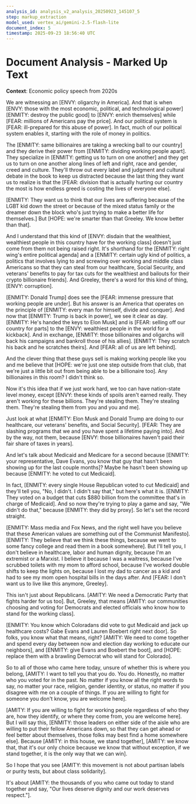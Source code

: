 ```yaml
---
analysis_id: analysis_v2_analysis_20250923_145107_5
step: markup_extraction
model_used: vertex_ai/gemini-2.5-flash-lite
document_index: 5
timestamp: 2025-09-23 18:56:40 UTC
---
```


# Document Analysis - Marked Up Text

**Context**: Economic policy speech from 2020s

We are witnessing an [ENVY: oligarchy in America]. And that is when [ENVY: those with the most economic, political, and technological power] [ENMITY: destroy the public good] to [ENVY: enrich themselves] while [FEAR: millions of Americans pay the price]. And our political system is [FEAR: ill-prepared for this abuse of power]. In fact, much of our political system enables it, starting with the role of money in politics.

The [ENMITY: same billionaires are taking a wrecking ball to our country] and they derive their power from [ENMITY: dividing working people apart]. They specialize in [ENMITY: getting us to turn on one another] and they get us to turn on one another along lines of left and right, race and gender, creed and culture. They'll throw out every label and judgment and cultural debate in the book to keep us distracted because the last thing they want us to realize is that the [FEAR: division that is actually hurting our country the most is how endless greed is costing the lives of everyone else].

[ENMITY: They want us to think that our lives are suffering because of the LGBT kid down the street or because of the mixed status family or the dreamer down the block who's just trying to make a better life for themselves.] But [HOPE: we're smarter than that Greeley. We know better than that].

And I understand that this kind of [ENVY: disdain that the wealthiest, wealthiest people in this country have for the working class] doesn't just come from them not being raised right. It's shorthand for the [ENMITY: right wing's entire political agenda] and a [ENMITY: certain ugly kind of politics, a politics that involves lying to and screwing over working and middle class Americans so that they can steal from our healthcare, Social Security, and veterans' benefits to pay for tax cuts for the wealthiest and bailouts for their crypto billionaire friends]. And Greeley, there's a word for this kind of thing, [ENVY: corruption].

[ENMITY: Donald Trump] does see the [FEAR: immense pressure that working people are under]. But his answer is an America that operates on the principle of [ENMITY: every man for himself, divide and conquer]. And now that [ENMITY: Trump is back in power], we see it clear as day. [ENMITY: He's handed the keys to Elon Musk] and is [FEAR: selling off our country for parts] to the [ENVY: wealthiest people in the world for a kickback]. And in exchange, [ENMITY: those billionaires and oligarchs will back his campaigns and bankroll those of his allies]. [ENMITY: They scratch his back and he scratches theirs]. And [FEAR: all of us are left behind].

And the clever thing that these guys sell is making working people like you and me believe that [HOPE: we're just one step outside from that club, that we're just a little bit out from being able to be a billionaire too]. Any billionaires in this room? I didn't think so.

Now it's this idea that if we just work hard, we too can have nation-state level money, except [ENVY: these kinds of spoils aren't earned really. They aren't working for these billions. They're stealing them. They're stealing them. They're stealing them from you and you and me].

Just look at what [ENMITY: Elon Musk and Donald Trump are doing to our healthcare, our veterans' benefits, and Social Security]. [FEAR: They are slashing programs that we and you have spent a lifetime paying into]. And by the way, not them, because [ENVY: those billionaires haven't paid their fair share of taxes in years].

And let's talk about Medicaid and Medicare for a second because [ENMITY: your representative, Dave Evans, you know that guy that hasn't been showing up for the last couple months]? Maybe he hasn't been showing up because [ENMITY: he voted to cut Medicaid].

In fact, [ENMITY: every single House Republican voted to cut Medicaid] and they'll tell you, "No, I didn't. I didn't say that," but here's what it is. [ENMITY: They voted on a budget that cuts $880 billion from the committee that's in charge of Medicaid]. And so now they're trying to play a game and say, "We didn't do that," because [ENMITY: they did by proxy]. So let's set the record straight.

[ENMITY: Mass media and Fox News, and the right well have you believe that these American values are something out of the Communist Manifesto]. [ENMITY: They believe that we think these things, because we went to some fancy college and read them in a book somewhere]. But I'll tell you, I don't believe in healthcare, labor and human dignity, because I'm an extremist or a Marxist. I believe it because I was a waitress, because I've scrubbed toilets with my mom to afford school, because I've worked double shifts to keep the lights on, because I lost my dad to cancer as a kid and had to see my mom open hospital bills in the days after. And [FEAR: I don't want us to live like this anymore, Greeley].

This isn't just about Republicans. [AMITY: We need a Democratic Party that fights harder for us too]. But, Greeley, that means [AMITY: our communities choosing and voting for Democrats and elected officials who know how to stand for the working class].

[ENMITY: You know which Coloradans did vote to gut Medicaid and jack up healthcare costs? Gabe Evans and Lauren Boebert right next door]. So folks, you know what that means, right? [AMITY: We need to come together and spend every day between now and election day working to educate our neighbors], and [ENMITY: give Evans and Boebert the boot], and [HOPE: replace them with a brawling Democrat who will stand for Colorado].

So to all of those who came here today, unsure of whether this is where you belong, [AMITY: I want to tell you that you do. You do. Honestly, no matter who you voted for in the past. No matter if you know all the right words to say, no matter your race, religion, gender identity, or status, no matter if you disagree with me on a couple of things. If you are willing to fight for someone you don't know, you are welcome here].

[AMITY: If you are willing to fight for working people regardless of who they are, how they identify, or where they come from, you are welcome here]. But I will say this, [ENMITY: those leaders on either side of the aisle who are willing to put their fellow Americans down, so that they can get ahead or feel better about themselves, those folks may best find a home somewhere else]. Because [AMITY: in this house, we stand together], [AMITY: we know that, that it's our only choice because we know that without exception, if we stand together, it is the only way that we can win].

So I hope that you see [AMITY: this movement is not about partisan labels or purity tests, but about class solidarity].

It's about [AMITY: the thousands of you who came out today to stand together and say, "Our lives deserve dignity and our work deserves respect."].